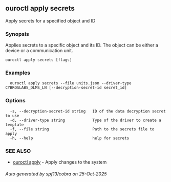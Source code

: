 ## ouroctl apply secrets

Apply secrets for a specified object and ID

### Synopsis

Applies secrets to a specific object and its ID. The object can be either a device or a communication unit.

```
ouroctl apply secrets [flags]
```

### Examples

```
  ouroctl apply secrets --file units.json --driver-type CYBROSLABS_DLMS_LN [--decryption-secret-id secret_id]
```

### Options

```
  -s, --decryption-secret-id string   ID of the data decryption secret to use
  -d, --driver-type string            Type of the driver to create a template
  -f, --file string                   Path to the secrets file to apply
  -h, --help                          help for secrets
```

### SEE ALSO

* [ouroctl apply](ouroctl_apply.md)	 - Apply changes to the system

###### Auto generated by spf13/cobra on 25-Oct-2025
